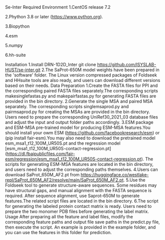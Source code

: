 Se-Inter
Required Environment
1.CentOS release 7.2

2.Phython 3.8 or later (https://www.python.org).

3.Biopython

4.esm

5.numpy

6.hh-suite

Installation
1.Install DRN-1D2D_Inter
git clone https://github.com/ISYSLAB-HUST/se-inter.git
2.The SaProt-650M model weights have been prepared in the 'software' folder. The Linux version compressed packages of Foldseek and HHsuite tools are also ready, and users can download different versions based on their needs.
Data Preparation
1.Create the FASTA files for PPI and the corresponding paired FASTA files separately.The corresponding scripts makesinglefastas.py and makepairfastas.py for generating FASTA files are provided in the bin directory.
2.Generate the single MSA and paired MSA separately. The corresponding scripts singlemsaprod.py and pairmsaprod.py for creating the MSAs are provided in the bin directory. Users need to prepare the corresponding UniRef30_2021_03 database files and adjust the input and output folder paths accordingly.
3.ESM package and ESM-MSA pre-trained model for producing ESM-MSA features.You should install your owm ESM (https://github.com/facebookresearch/esm) or (pip install fair-esm).You may also need to download the pretrained model esm_msa1_t12_100M_UR50S.pt and the regression model [esm_msa1_t12_100M_UR50S-contact-regression.pt] (https://dl.fbaipublicfiles.com/fair-esm/regression/esm_msa1_t12_100M_UR50S-contact-regression.pt). The scripts for generating ESM-MSA features are located in the bin directory, and users need to adjust the corresponding paths themselves.
4.Users can download SaProt_650M_AF2.pt from https://huggingface.co/westlake-repl/SaProt_650M_AF2/resolve/main/SaProt_650M_AF2.pt.
5.Use the Foldseek tool to generate structure-aware sequences. Some residues may have structural gaps, and manual alignment with the FASTA sequence is required. After sequence alignment, use Saprot-650M to generate features.The related script files are located in the bin directory.
6.The script for generating the labeled protein contact matrix is ready. Users need to prepare the two monomer PDB files before generating the label matrix.
Usage
After preparing all the feature and label files, modify the corresponding feature paths and output file save paths in the predict.py file, then execute the script. An example is provided in the example folder, and you can use the features in this folder for prediction.
